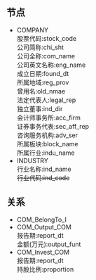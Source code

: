 ## 节点
- COMPANY  
股票代码:stock_code  
公司简称:chi_sht  
公司全称:com_name  
公司英文名称:eng_name  
成立日期:found_dt  
所属地域:reg_prov  
曾用名:old_nmae  
法定代表人:legal_rep  
独立董事:ind_dir  
会计师事务所:acc_firm  
证券事务代表:sec_aff_rep  
咨询服务机构:adv_ser  
所属板块:block_name  
所属行业:indu_name  
- INDUSTRY  
行业名称:ind_name  
~~行业代码:ind_code~~  


## 关系
- COM_BelongTo_I  
- COM_Output_COM  
报告期:report_dt  
金额(万元):output_funt  
- COM_Invest_COM  
报告期:report_dt  
持股比例:proportion  